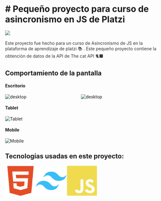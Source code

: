 <div>
    <h1># Pequeño proyecto para curso de asincronismo en JS de Platzi</h1> 
    <p align="left">
        <img src="https://img.shields.io/badge/STATUS-FINISHED%20-blue">
    </p>
    <p style="color:#353535">Este proyecto fue hecho para un curso de Asincronismo de JS en la plataforma de aprendizaje de platzi 📚 . Este pequeño proyecto contiene la obtención de datos de la API de The cat API 🐈‍⬛ </p>
</div>

<div style="">
    <h2>Comportamiento de la pantalla</h2>
    <h4>Escritorio</h4>
    <div style="display:flex; flex-direction:row; width:100%;">
        <img style="width:49%;" src="https://github.com/EdCenten0/Imgs/blob/master/Peque%C3%B1o%20proyecto%20de%20curso%20de%20asincronismo%20de%20JS%20de%20Platzi/Desktop%201.png" alt="desktop"/>
        <img style="width:49%;" src="https://github.com/EdCenten0/Imgs/blob/master/Peque%C3%B1o%20proyecto%20de%20curso%20de%20asincronismo%20de%20JS%20de%20Platzi/Desktop%202.png" alt="desktop"/>
    </div>
    <h4>Tablet</h4>
    <div style="display:flex; flex-direction:row; width:100%;">
        <img style="width:49%;" src="https://github.com/EdCenten0/Imgs/blob/master/Peque%C3%B1o%20proyecto%20de%20curso%20de%20asincronismo%20de%20JS%20de%20Platzi/Tablet.png" alt="Tablet"/>
    </div>
    <h4>Mobile</h4>
    <div style="display:flex; flex-direction:row; width:100%;">
        <img style="width:49%;" src="https://github.com/EdCenten0/Imgs/blob/master/Peque%C3%B1o%20proyecto%20de%20curso%20de%20asincronismo%20de%20JS%20de%20Platzi/Mobile.png" alt="Mobile"/>
    </div>
</div>

<div>
    <h2>Tecnologías usadas en este proyecto:</h2>
    <div style="display:flex;">
        <img src="https://github.com/devicons/devicon/blob/master/icons/html5/html5-plain.svg" alt="HTML5" width="100px"/>
        <img src="https://github.com/devicons/devicon/blob/master/icons/tailwindcss/tailwindcss-plain.svg" alt="Tailwind" width="100px"/>
        <img src="https://github.com/devicons/devicon/blob/master/icons/javascript/javascript-plain.svg" alt="Javascript" width="100px"/>
    </div>
</div>
